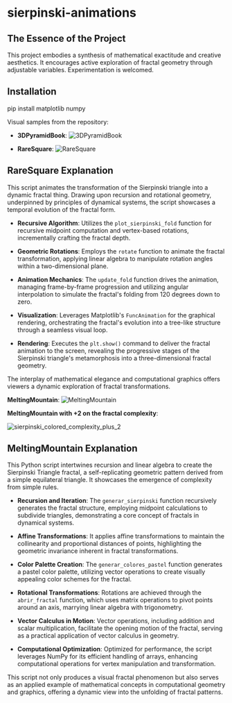 # sierpinski-animations


## The Essence of the Project

This project embodies a synthesis of mathematical exactitude and creative aesthetics. It encourages active exploration of fractal geometry through adjustable variables. Experimentation is welcomed.

## Installation

pip install matplotlib numpy


Visual samples from the repository:

- **3DPyramidBook**:
  ![3DPyramidBook](https://github.com/toniles/sierpinski-animations/assets/120176462/4d746898-b56c-44c3-b968-7a3c330a4ab9)

- **RareSquare**:
  ![RareSquare](https://github.com/toniles/sierpinski-animations/assets/120176462/c6b204fc-7934-49b8-ac65-ed3246c7560a)

## RareSquare Explanation

This script animates the transformation of the Sierpinski triangle into a dynamic fractal thing. Drawing upon recursion and rotational geometry, underpinned by principles of dynamical systems, the script showcases a temporal evolution of the fractal form.

- **Recursive Algorithm**: Utilizes the `plot_sierpinski_fold` function for recursive midpoint computation and vertex-based rotations, incrementally crafting the fractal depth.
  
- **Geometric Rotations**: Employs the `rotate` function to animate the fractal transformation, applying linear algebra to manipulate rotation angles within a two-dimensional plane.

- **Animation Mechanics**: The `update_fold` function drives the animation, managing frame-by-frame progression and utilizing angular interpolation to simulate the fractal's folding from 120 degrees down to zero.

- **Visualization**: Leverages Matplotlib's `FuncAnimation` for the graphical rendering, orchestrating the fractal's evolution into a tree-like structure through a seamless visual loop.

- **Rendering**: Executes the `plt.show()` command to deliver the fractal animation to the screen, revealing the progressive stages of the Sierpinski triangle's metamorphosis into a three-dimensional fractal geometry.

The interplay of mathematical elegance and computational graphics offers viewers a dynamic exploration of fractal transformations.

**MeltingMountain**:
  ![MeltingMountain](https://github.com/toniles/sierpinski-animations/assets/120176462/103ee920-a2c4-4926-876b-2512aeab7711)

  **MeltingMountain with +2 on the fractal complexity**:

  ![sierpinski_colored_complexity_plus_2](https://github.com/toniles/sierpinski-animations/assets/120176462/8fafd792-f02b-4e91-be7c-a788447b78be)


## MeltingMountain Explanation

This Python script intertwines recursion and linear algebra to create the Sierpinski Triangle fractal, a self-replicating geometric pattern derived from a simple equilateral triangle. It showcases the emergence of complexity from simple rules.

- **Recursion and Iteration**: The `generar_sierpinski` function recursively generates the fractal structure, employing midpoint calculations to subdivide triangles, demonstrating a core concept of fractals in dynamical systems.

- **Affine Transformations**: It applies affine transformations to maintain the collinearity and proportional distances of points, highlighting the geometric invariance inherent in fractal transformations.

- **Color Palette Creation**: The `generar_colores_pastel` function generates a pastel color palette, utilizing vector operations to create visually appealing color schemes for the fractal.

- **Rotational Transformations**: Rotations are achieved through the `abrir_fractal` function, which uses matrix operations to pivot points around an axis, marrying linear algebra with trigonometry.

- **Vector Calculus in Motion**: Vector operations, including addition and scalar multiplication, facilitate the opening motion of the fractal, serving as a practical application of vector calculus in geometry.

- **Computational Optimization**: Optimized for performance, the script leverages NumPy for its efficient handling of arrays, enhancing computational operations for vertex manipulation and transformation.

This script not only produces a visual fractal phenomenon but also serves as an applied example of mathematical concepts in computational geometry and graphics, offering a dynamic view into the unfolding of fractal patterns.

